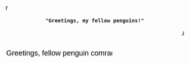 <div align="justify">

<!-- Profile -->
<p align="left"><strong><samp>「</samp></strong></p>
  <p align="center">
    <samp>
      <b>
      "Greetings, my fellow penguins!"
      </b>    
    </samp>
  </p>
<p align="right"><strong><samp>」</samp></strong></p>

<svg xmlns="http://www.w3.org/2000/svg" width="300" height="100">
  <text x="10" y="40" font-family="Arial" font-size="20" fill="black">
    Greetings, fellow penguin comrades
  </text>
</svg>
